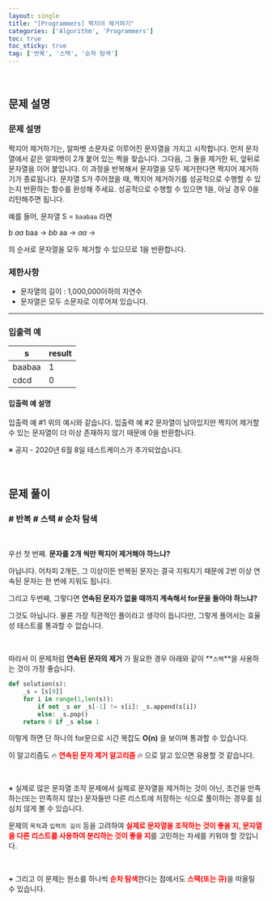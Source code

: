 ```yaml
---
layout: single
title: "[Programmers] 짝지어 제거하기"
categories: ['Algorithm', 'Programmers']
toc: true
toc_sticky: true
tag: ['반복', '스택', '순차 탐색']
---
```




<br>

## 문제 설명

### 문제 설명

짝지어 제거하기는, 알파벳 소문자로 이루어진 문자열을 가지고 시작합니다. 먼저 문자열에서 같은 알파벳이 2개 붙어 있는 짝을 찾습니다. 그다음, 그 둘을 제거한 뒤, 앞뒤로 문자열을 이어 붙입니다. 이 과정을 반복해서 문자열을 모두 제거한다면 짝지어 제거하기가 종료됩니다. 문자열 S가 주어졌을 때, 짝지어 제거하기를 성공적으로 수행할 수 있는지 반환하는 함수를 완성해 주세요. 성공적으로 수행할 수 있으면 1을, 아닐 경우 0을 리턴해주면 됩니다.

예를 들어, 문자열 S = `baabaa` 라면

b *aa* baa → *bb* aa → *aa* →

의 순서로 문자열을 모두 제거할 수 있으므로 1을 반환합니다.

### 제한사항

* 문자열의 길이 : 1,000,000이하의 자연수
* 문자열은 모두 소문자로 이루어져 있습니다.

---

### 입출력 예

| s      | result |
| ------ | ------ |
| baabaa | 1      |
| cdcd   | 0      |

#### 입출력 예 설명

입출력 예 #1
위의 예시와 같습니다.
입출력 예 #2
문자열이 남아있지만 짝지어 제거할 수 있는 문자열이 더 이상 존재하지 않기 때문에 0을 반환합니다.

※ 공지 - 2020년 6월 8일 테스트케이스가 추가되었습니다.

<br>

## 문제 풀이

### \# 반복 \# 스택 \# 순차 탐색

<br>

우선 첫 번째. **문자를 2개 씩만 짝지어 제거해야 하느냐?**

아닙니다. 어차피 2개든, 그 이상이든 반복된 문자는 결국 지워지기 때문에 2번 이상 연속된 문자는 한 번에 지워도 됩니다. 

그리고 두번째, 그렇다면 **연속된 문자가 없을 때까지 계속해서 for문을 돌아야 하느냐?**

그것도 아닙니다. 물론 가장 직관적인 풀이라고 생각이 듭니다만, 그렇게 풀어서는 효율성 테스트를 통과할 수 없습니다. 

<br>

따라서 이 문제처럼 **연속된 문자의 제거** 가 필요한 경우 아래와 같이 **`스택`**을 사용하는 것이 가장 좋습니다. 

```python
def solution(s):
    _s = [s[0]]
    for i in range(1,len(s)):
        if not _s or _s[-1] != s[i]: _s.append(s[i])
        else: _s.pop()
    return 0 if _s else 1
```

이렇게 하면 단 하나의 for문으로 시간 복잡도 **O(n)** 을 보이며 통과할 수 있습니다. 

이 알고리즘도 🔥 <span style="color:red">**연속된 문자 제거 알고리즘**</span> 🔥 으로 알고 있으면 유용할 것 같습니다. 

<br>

**+** 실제로 많은 문자열 조작 문제에서 실제로 문자열을 제거하는 것이 아닌, 조건을 만족하는(또는 만족하지 않는) 문자들만 다른 리스트에 저장하는 식으로 풀이하는 경우를 심심치 않게 볼 수 있습니다. 

문제의 `목적`과 `입력의 길이` 등을 고려하여 <span style="color:red">**실제로 문자열을 조작하는 것이 좋을 지, 문자열을 다른 리스트를 사용하여 분리하는 것이 좋을 지**</span>를 고민하는 자세를 키워야 할 것입니다. 

<br>

**+** 그리고 이 문제는 원소를 하나씩 <span style="color:red">**순차 탐색**</span>한다는 점에서도 <span style="color:red">**스택(또는 큐)**</span>을 떠올릴 수 있습니다. 


